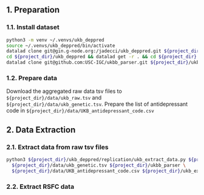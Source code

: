 ## 1. Preparation
### 1.1. Install dataset

```bash
python3 -m venv ~/.venvs/ukb_deppred
source ~/.venvs/ukb_deppred/bin/activate
datalad clone git@gin.g-node.org:/jadecci/ukb_deppred.git ${project_dir}/ukb_deppred
cd ${project_dir}/ukb_deppred && datalad get -r . && cd ${project_dir}
datalad clone git@github.com:USC-IGC/ukbb_parser.git ${project_dir}/ukbb_parser
```

### 1.2. Prepare data
Download the aggregated raw data tsv files to `${project_dir}/data/ukb_raw.tsv` and 
`${project_dir}/data/ukb_genetic.tsv`.
Prepare the list of antidepressant code in `${project_dir}/data/UKB_antidepressant_code.csv`

## 2. Data Extraction
### 2.1. Extract data from raw tsv files

```bash
python3 ${project_dir}/ukb_deppred/replication/ukb_extract_data.py ${project_dir}/data/ukb_raw.tsv \
  ${project_dir}/data/ukb_genetic.tsv ${project_dir}/ukbb_parser \
  ${project_dir}/data/UKB_antidepressant_code.csv ${project_dir}/ukb_extracted_data.csv
```

### 2.2. Extract RSFC data
